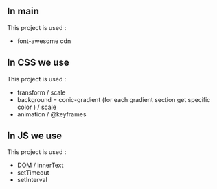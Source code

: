 ## In main

This project is used :

-   font-awesome cdn

## In CSS we use

This project is used :

-   transform / scale
-   background = conic-gradient (for each gradient section get specific color ) / scale
-   animation / @keyframes

## In JS we use

This project is used :

-   DOM / innerText
-   setTimeout
-   setInterval
